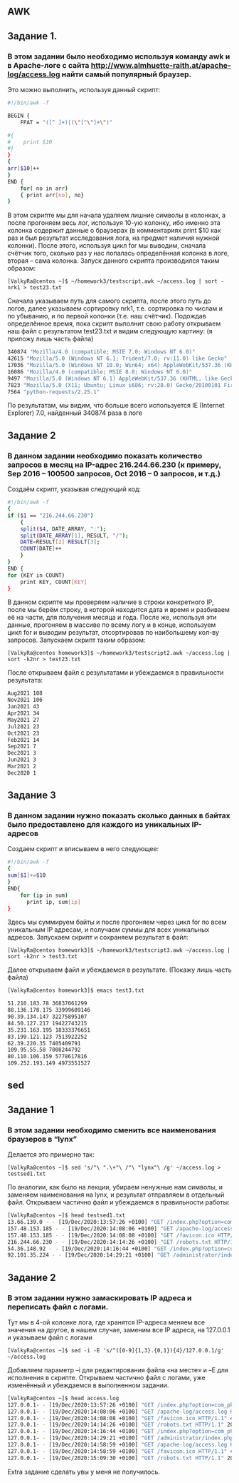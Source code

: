 ## AWK
## Задание 1.
### В этом задании было необходимо используя команду awk и в Apache-логе с сайта  http://www.almhuette-raith.at/apache-log/access.log найти самый популярный браузер. 
Это можно выполнить, используя данный скрипт:
```bash
#!/bin/awk -f

BEGIN {
    FPAT = "([^ ]+)|(\"[^\"]+\")"

#{
#    print $10
#}
}
{ 
arr[$10]++ 
}
END {
    for( no in arr)
    { print arr[no], no}
}
```
В этом скрипте мы для начала удаляем лишние символы в колонках, а после прогоняем весь лог, используя 10-ую колонку, ибо именно эта колонка содержит данные о браузерах (в комментариях print $10 как раз и был результат исследования лога, на предмет наличия нужной колонки). После этого, используя цикл for мы выводим, сначала счётчик того, сколько раз у нас попалась определённая колонка в логе, вторая – сама колонка.
Запуск данного скрипта производился таким образом:

```[ValkyRa@centos ~]$ ~/homework3/testscript.awk ~/access.log | sort -nrk1 > test23.txt ```

Сначала указываем путь для самого скрипта, после этого путь до логов, далее указываем сортировку nrk1, т.е. сортировка по числам и по убыванию, и по первой колонки (т.е. наш счётчик).
Подождав определённое время, пока скрипт выполнит свою работу открываем наш файл с результатом test23.txt и видим следующую картину: (я приложу лишь часть файла)
```bash
340874 "Mozilla/4.0 (compatible; MSIE 7.0; Windows NT 6.0)"
42615 "Mozilla/5.0 (Windows NT 6.1; Trident/7.0; rv:11.0) like Gecko"
17036 "Mozilla/5.0 (Windows NT 10.0; Win64; x64) AppleWebKit/537.36 (KHTML, like Gecko) Chrome/87.0.4280.88 Safari/537.36"
16086 "Mozilla/4.0 (compatible; MSIE 8.0; Windows NT 6.0)"
9497 "Mozilla/5.0 (Windows NT 6.1) AppleWebKit/537.36 (KHTML, like Gecko) Chrome/45.0.2454.85 Safari/537.36 OPR/32.0.1948.45"
7823 "Mozilla/5.0 (X11; Ubuntu; Linux i686; rv:28.0) Gecko/20100101 Firefox/28.0"
7564 "python-requests/2.25.1"
```
По результатам, мы видим, что больше всего используется IE (Internet Explorer) 7.0, найденный 340874 раза в логе

## Задание 2
### В данном задании необходимо показать количество запросов в месяц на IP-адрес 216.244.66.230 (к примеру, Sep 2016 – 100500 запросов, Oct 2016 – 0 запросов, и т.д.)
Создаём скрипт, указывая следующий код:
```bash
#!/bin/awk -f
{
if ($1 == "216.244.66.230")
    {
    split($4, DATE_ARRAY, ":"); 
    split(DATE_ARRAY[1], RESULT, "/"); 
    DATE=RESULT[2] RESULT[3];
    COUNT[DATE]++
    }
}
END {
for (KEY in COUNT)
    print KEY, COUNT[KEY]
}
```
В данном скрипте мы проверяем наличие в строки конкретного IP, после мы берём строку, в которой находится дата и время и разбиваем её на части, для получения месяца и года. После же, используя эти данные, прогоняем в массиве по всему логу и в конце, используем цикл for и выводим результат, отсортировав по наибольшему кол-ву запросов.
Запускаем скрипт таким образом:

```[ValkyRa@centos homework3]$ ~/homework3/testscript2.awk ~/access.log | sort -k2nr > test23.txt```

После открываем файл с результатами и убеждаемся в правильности результата:
```bash
Aug2021 108
Nov2021 106
Jan2021 43
Apr2021 34
May2021 27
Jul2021 23
Oct2021 23
Feb2021 14
Sep2021 7
Dec2021 3
Jun2021 3
Mar2021 2
Dec2020 1
```

## Задание 3
### В данном задании нужно показать сколько данных в байтах было предоставлено для каждого из уникальных IP-адресов
Создаем скрипт и вписываем в него следующее:
```bash
#!/bin/awk -f
{
sum[$1]+=$10
}
END{
    for (ip in sum)
	  print ip, sum[ip]
}
```
Здесь мы суммируем байты и после прогоняем через цикл for по всем уникальным IP адресам, и получаем суммы для всех уникальных адресов.
Запускаем скрипт и сохраняем результат в файл:

```[ValkyRa@centos homework3]$ ~/homework3/testscript3.awk ~/access.log | sort -k2nr > test3.txt```

Далее открываем файл и убеждаемся в результате. (Покажу лишь часть файла)

```bash
[ValkyRa@centos homework3]$ emacs test3.txt

51.210.183.78 36837061299
88.136.178.175 33999609146
90.39.134.147 32275895107
84.50.127.217 19422743215
35.231.163.195 18333376651
83.199.121.123 7513922252
62.39.220.35 7405409791
109.95.55.58 7008244792
80.110.106.159 5778617816
109.252.193.149 4973551527
```

## sed
## Задание 1
### В этом задании необходимо сменить все наименования браузеров в “lynx”
Делается это примерно так:

```[ValkyRa@centos ~]$ sed 's/"\ ".\+"\ /"\ "lynx"\ /g' ~/access.log > testsed1.txt```

По аналогии, как было на лекции, убираем ненужные нам символы, и заменяем наименования на lynx, и результат отправляем в отдельный файл.
Открываем частично файл и убеждаемся в правильности работы:
```bash
[ValkyRa@centos ~]$ head testsed1.txt 
13.66.139.0 - - [19/Dec/2020:13:57:26 +0100] "GET /index.php?option=com_phocagallery&view=category&id=1:almhuette-raith&Itemid=53 HTTP/1.1" 200 32653 "-" "lynx" "-"
157.48.153.185 - - [19/Dec/2020:14:08:06 +0100] "GET /apache-log/access.log HTTP/1.1" 200 233 "-" "lynx" "-"
157.48.153.185 - - [19/Dec/2020:14:08:08 +0100] "GET /favicon.ico HTTP/1.1" 404 217 "http://www.almhuette-raith.at/apache-log/access.log" "lynx" "-"
216.244.66.230 - - [19/Dec/2020:14:14:26 +0100] "GET /robots.txt HTTP/1.1" 200 304 "-" "lynx" "-"
54.36.148.92 - - [19/Dec/2020:14:16:44 +0100] "GET /index.php?option=com_phocagallery&view=category&id=2%3Awinterfotos&Itemid=53 HTTP/1.1" 200 30662 "-" "lynx" "-"
92.101.35.224 - - [19/Dec/2020:14:29:21 +0100] "GET /administrator/index.php HTTP/1.1" 200 4263 "" "lynx" "-"
```
## Задание 2
### В этом задании нужно замаскировать IP адреса и переписать файл с логами.
Тут мы в 4-ой колонке лога, где хранятся IP-адреса меняем все значения на другое, в нашем случае, заменим все IP адреса, на 127.0.0.1 и указываем файл с логами

```[ValkyRa@centos ~]$ sed -i -E 's/^([0-9]{1,3}.{0,1}){4}/127.0.0.1/g' ~/access.log```

Добавляем параметр –i для редактирования файла «на месте» и –E для исполнения в скрипте.
Открываем частично файл с логами, уже изменённый и убеждаемся в выполненном задании.
```bash
[ValkyRa@centos ~]$ head access.log 
127.0.0.1- - [19/Dec/2020:13:57:26 +0100] "GET /index.php?option=com_phocagallery&view=category&id=1:almhuette-raith&Itemid=53 HTTP/1.1" 200 32653 "-" "Mozilla/5.0 (compatible; bingbot/2.0; +http://www.bing.com/bingbot.htm)" "-"
127.0.0.1- - [19/Dec/2020:14:08:06 +0100] "GET /apache-log/access.log HTTP/1.1" 200 233 "-" "Mozilla/5.0 (Windows NT 6.3; Win64; x64) AppleWebKit/537.36 (KHTML, like Gecko) Chrome/87.0.4280.88 Safari/537.36" "-"
127.0.0.1- - [19/Dec/2020:14:08:08 +0100] "GET /favicon.ico HTTP/1.1" 404 217 "http://www.almhuette-raith.at/apache-log/access.log" "Mozilla/5.0 (Windows NT 6.3; Win64; x64) AppleWebKit/537.36 (KHTML, like Gecko) Chrome/87.0.4280.88 Safari/537.36" "-"
127.0.0.1- - [19/Dec/2020:14:14:26 +0100] "GET /robots.txt HTTP/1.1" 200 304 "-" "Mozilla/5.0 (compatible; DotBot/1.1; http://www.opensiteexplorer.org/dotbot, help@moz.com)" "-"
127.0.0.1- - [19/Dec/2020:14:16:44 +0100] "GET /index.php?option=com_phocagallery&view=category&id=2%3Awinterfotos&Itemid=53 HTTP/1.1" 200 30662 "-" "Mozilla/5.0 (compatible; AhrefsBot/7.0; +http://ahrefs.com/robot/)" "-"
127.0.0.1- - [19/Dec/2020:14:29:21 +0100] "GET /administrator/index.php HTTP/1.1" 200 4263 "" "Mozilla/4.0 (compatible; MSIE 6.0; Windows NT 5.1; SV1; .NET CLR 1.1.4322)" "-"
127.0.0.1- - [19/Dec/2020:14:58:59 +0100] "GET /apache-log/access.log HTTP/1.1" 200 1299 "-" "Mozilla/5.0 (Windows NT 10.0; Win64; x64) AppleWebKit/537.36 (KHTML, like Gecko) Chrome/87.0.4280.101 Safari/537.36" "-"
127.0.0.1- - [19/Dec/2020:14:58:59 +0100] "GET /favicon.ico HTTP/1.1" 404 217 "http://www.almhuette-raith.at/apache-log/access.log" "Mozilla/5.0 (Windows NT 10.0; Win64; x64) AppleWebKit/537.36 (KHTML, like Gecko) Chrome/87.0.4280.101 Safari/537.36" "-"
127.0.0.1- - [19/Dec/2020:15:09:30 +0100] "GET /robots.txt HTTP/1.1" 200 304 "-" "Mozilla/5.0 (compatible; AhrefsBot/7.0; +http://ahrefs.com/robot/)" "-"
```
Extra задание сделать увы у меня не получилось.

